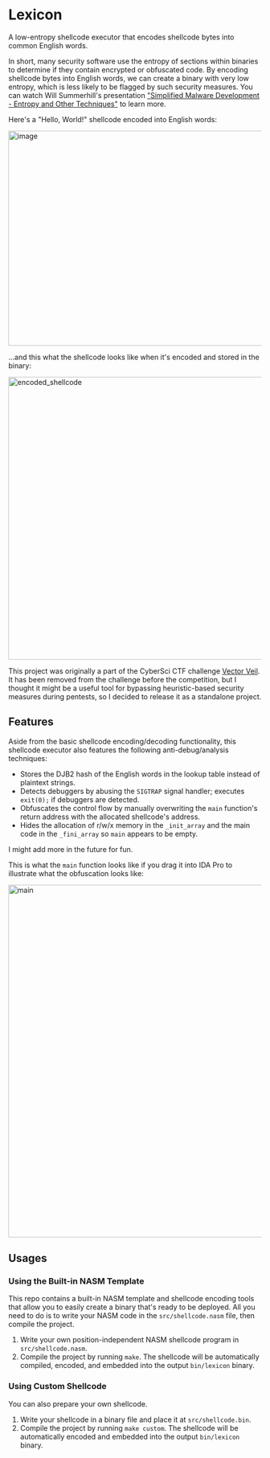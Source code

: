 # Lexicon

A low-entropy shellcode executor that encodes shellcode bytes into common English words.

In short, many security software use the entropy of sections within binaries to determine if they contain encrypted or obfuscated code. By encoding shellcode bytes into English words, we can create a binary with very low entropy, which is less likely to be flagged by such security measures.
You can watch Will Summerhill's presentation ["Simplified Malware Development - Entropy and Other Techniques"](https://youtu.be/F6R-YPsjpVY?t=13597) to learn more.

Here's a "Hello, World!" shellcode encoded into English words:

<img width="1460" height="428" alt="image" src="https://github.com/user-attachments/assets/1508e927-9e70-4c1c-94e2-6a6e14b8c10a" />

...and this what the shellcode looks like when it's encoded and stored in the binary:

<img width="970" height="563" alt="encoded_shellcode" src="https://github.com/user-attachments/assets/221dc13f-2fe6-4ecf-af63-ee3bce9a2c2d" />

This project was originally a part of the CyberSci CTF challenge [Vector Veil](https://github.com/k4yt3x/cs2025-rgnl-vecveil). It has been removed from the challenge before the competition, but I thought it might be a useful tool for bypassing heuristic-based security measures during pentests, so I decided to release it as a standalone project.

## Features

Aside from the basic shellcode encoding/decoding functionality, this shellcode executor also features the following anti-debug/analysis techniques:

- Stores the DJB2 hash of the English words in the lookup table instead of plaintext strings.
- Detects debuggers by abusing the `SIGTRAP` signal handler; executes `exit(0);` if debuggers are detected.
- Obfuscates the control flow by manually overwriting the `main` function's return address with the allocated shellcode's address.
- Hides the allocation of r/w/x memory in the `_init_array` and the main code in the `_fini_array` so `main` appears to be empty.

I might add more in the future for fun.

This is what the `main` function looks like if you drag it into IDA Pro to illustrate what the obfuscation looks like:

<img width="1342" height="702" alt="main" src="https://github.com/user-attachments/assets/55979357-b3f7-40e1-88e3-070124d553a9" />

## Usages

### Using the Built-in NASM Template

This repo contains a built-in NASM template and shellcode encoding tools that allow you to easily create a binary that's ready to be deployed. All you need to do is to write your NASM code in the `src/shellcode.nasm` file, then compile the project.

1. Write your own position-independent NASM shellcode program in `src/shellcode.nasm`.
2. Compile the project by running `make`. The shellcode will be automatically compiled, encoded, and embedded into the output `bin/lexicon` binary.

### Using Custom Shellcode

You can also prepare your own shellcode.

1. Write your shellcode in a binary file and place it at `src/shellcode.bin`.
2. Compile the project by running `make custom`. The shellcode will be automatically encoded and embedded into the output `bin/lexicon` binary.
